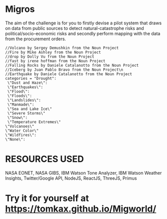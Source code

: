 # Migros

The aim of the challenge is for you to firstly devise a pilot system that draws on data from public sources to detect natural-catastrophe risks and political/socio-economic risks and secondly perform mapping with the data from the procurement orders.

    //Volcano by Sergey Demushkin from the Noun Project
    //Fire by Mike Ashley from the Noun Project
    //drop by Dolly Vu from the Noun Project
    //fast by irene hoffman from the Noun Project
    //Falling Rocks by Daniele Catalanotto from the Noun Project
    //Iceberg by Juan Pablo Bravo from the Noun Project\n
    //Earthquake by Daniele Catalanotto from the Noun Project
    categories = "Drought":   
     \"Dust and Haze\": 
     \"Earthquakes\": 
     \"Flood\": 
     \"Floods\":   
     \"Landslides\":    
     \"Manmade\": 
     \"Sea and Lake Ice\"
     \"Severe Storms\"
     \"Snow\":   
     \"Temperature Extremes\"
    \"Volcanoes\"
    \"Water Color\"
    \"Wildfires\":   
    \"None\": 


# RESOURCES USED
NASA EONET, NASA GIBS, IBM Watson Tone Analyzer, IBM Watson Weather Insights, Twitter/Google API, NodeJS, ReactJS, ThreeJS, Primus

# Try it for yourself at https://tomkax.github.io/Migworld/
